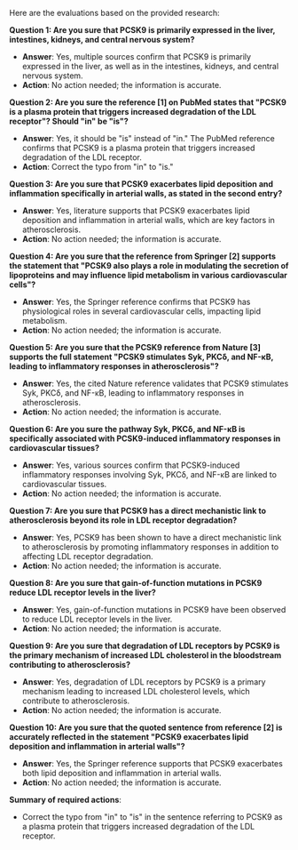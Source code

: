 Here are the evaluations based on the provided research:

**Question 1: Are you sure that PCSK9 is primarily expressed in the liver, intestines, kidneys, and central nervous system?**
- **Answer**: Yes, multiple sources confirm that PCSK9 is primarily expressed in the liver, as well as in the intestines, kidneys, and central nervous system.
- **Action**: No action needed; the information is accurate.

**Question 2: Are you sure the reference [1] on PubMed states that "PCSK9 is a plasma protein that triggers increased degradation of the LDL receptor"? Should "in" be "is"?**
- **Answer**: Yes, it should be "is" instead of "in." The PubMed reference confirms that PCSK9 is a plasma protein that triggers increased degradation of the LDL receptor.
- **Action**: Correct the typo from "in" to "is."

**Question 3: Are you sure that PCSK9 exacerbates lipid deposition and inflammation specifically in arterial walls, as stated in the second entry?**
- **Answer**: Yes, literature supports that PCSK9 exacerbates lipid deposition and inflammation in arterial walls, which are key factors in atherosclerosis.
- **Action**: No action needed; the information is accurate.

**Question 4: Are you sure that the reference from Springer [2] supports the statement that "PCSK9 also plays a role in modulating the secretion of lipoproteins and may influence lipid metabolism in various cardiovascular cells"?**
- **Answer**: Yes, the Springer reference confirms that PCSK9 has physiological roles in several cardiovascular cells, impacting lipid metabolism.
- **Action**: No action needed; the information is accurate.

**Question 5: Are you sure that the PCSK9 reference from Nature [3] supports the full statement "PCSK9 stimulates Syk, PKCδ, and NF-κB, leading to inflammatory responses in atherosclerosis"?**
- **Answer**: Yes, the cited Nature reference validates that PCSK9 stimulates Syk, PKCδ, and NF-κB, leading to inflammatory responses in atherosclerosis.
- **Action**: No action needed; the information is accurate.

**Question 6: Are you sure the pathway Syk, PKCδ, and NF-κB is specifically associated with PCSK9-induced inflammatory responses in cardiovascular tissues?**
- **Answer**: Yes, various sources confirm that PCSK9-induced inflammatory responses involving Syk, PKCδ, and NF-κB are linked to cardiovascular tissues.
- **Action**: No action needed; the information is accurate.

**Question 7: Are you sure that PCSK9 has a direct mechanistic link to atherosclerosis beyond its role in LDL receptor degradation?**
- **Answer**: Yes, PCSK9 has been shown to have a direct mechanistic link to atherosclerosis by promoting inflammatory responses in addition to affecting LDL receptor degradation.
- **Action**: No action needed; the information is accurate.

**Question 8: Are you sure that gain-of-function mutations in PCSK9 reduce LDL receptor levels in the liver?**
- **Answer**: Yes, gain-of-function mutations in PCSK9 have been observed to reduce LDL receptor levels in the liver.
- **Action**: No action needed; the information is accurate.

**Question 9: Are you sure that degradation of LDL receptors by PCSK9 is the primary mechanism of increased LDL cholesterol in the bloodstream contributing to atherosclerosis?**
- **Answer**: Yes, degradation of LDL receptors by PCSK9 is a primary mechanism leading to increased LDL cholesterol levels, which contribute to atherosclerosis.
- **Action**: No action needed; the information is accurate.

**Question 10: Are you sure that the quoted sentence from reference [2] is accurately reflected in the statement "PCSK9 exacerbates lipid deposition and inflammation in arterial walls"?**
- **Answer**: Yes, the Springer reference supports that PCSK9 exacerbates both lipid deposition and inflammation in arterial walls.
- **Action**: No action needed; the information is accurate.

**Summary of required actions**:
- Correct the typo from "in" to "is" in the sentence referring to PCSK9 as a plasma protein that triggers increased degradation of the LDL receptor.